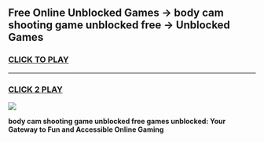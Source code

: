 
## Free Online Unblocked Games → body cam shooting game unblocked free → Unblocked Games
<h3>
<a href="https://premium.freeplayer.one?title=body_cam_shooting_game_unblocked_free&ref=21F">CLICK TO PLAY</a></h3>
<hr>

<h3>
<a href="https://premium.freeplayer.one?title=body_cam_shooting_game_unblocked_free&ref=21F">CLICK 2 PLAY</a>
  
</h3>

<a href="https://premium.freeplayer.one?title=body_cam_shooting_game_unblocked_free&ref=21F/"><img src="https://clearcache.store/games.png"></a>


**body cam shooting game unblocked free games unblocked: Your Gateway to Fun and Accessible Online Gaming**
